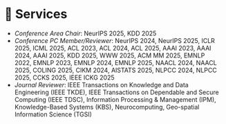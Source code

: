 # 💼 Services
- *Conference Area Chair*: NeurIPS 2025, KDD 2025
- *Conference PC Member/Reviewer*: NeurIPS 2024, NeurIPS 2025, ICLR 2025, ICML 2025, ACL 2023, ACL 2024, ACL 2025, AAAI 2023, AAAI 2024, AAAI 2025, KDD 2025, WWW 2025, ACM MM 2025, EMNLP 2022, EMNLP 2023, EMNLP 2024, EMNLP 2025, NAACL 2024, NAACL 2025, COLING 2025, CIKM 2024, AISTATS 2025, NLPCC 2024, NLPCC 2025, CCKS 2025, IEEE ICKG 2025
- *Journal Reviewer*: IEEE Transactions on Knowledge and Data Engineering (IEEE TKDE), IEEE Transactions on Dependable and Secure Computing (IEEE TDSC), Information Processing & Management (IPM), Knowledge-Based Systems (KBS), Neurocomputing, Geo-spatial Information Science (TGSI)

<!-- - *AAAI PC Member*: AAAI 2023, AAAI 2024
- *EMNLP PC Member*: EMNLP 2022, EMNLP 2023
- *NAACL PC Member*: NAACL 2024
- *TKDE Reviewr*: TKDE 2023 -->
